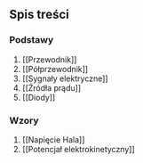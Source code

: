 ## Spis treści
### Podstawy
1. [[Przewodnik]]
2. [[Półprzewodnik]]
3. [[Sygnały elektryczne]]
4. [[Źródła prądu]]
5. [[Diody]]

### Wzory
1. [[Napięcie Hala]]
2. [[Potencjał elektrokinetyczny]]